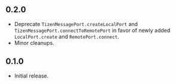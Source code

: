 ## 0.2.0

* Deprecate `TizenMessagePort.createLocalPort` and `TizenMessagePort.connectToRemotePort`
  in favor of newly added `LocalPort.create` and `RemotePort.connect`.
* Minor cleanups.

## 0.1.0

* Initial release.
